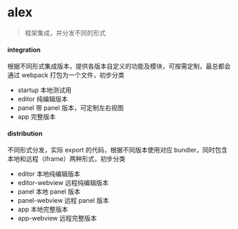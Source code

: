 # alex

> 框架集成，并分发不同的形式

#### integration
根据不同形式集成版本，提供各版本自定义的功能及模块，可按需定制，最总都会通过 webpack 打包为一个文件，初步分类
- startup 本地测试用
- editor 纯编辑版本
- panel 带 panel 版本，可定制左右视图
- app 完整版本

#### distribution
不同形式分发，实际 export 的代码，根据不同版本使用对应 bundler，同时包含本地和远程（iframe）两种形式，初步分类
- editor 本地纯编辑版本
- editor-webview 远程纯编辑版本
- panel 本地 panel 版本
- panel-webview 远程 panel 版本
- app 本地完整版本
- app-webview 远程完整版本